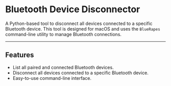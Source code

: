 # Bluetooth Device Disconnector

A Python-based tool to disconnect all devices connected to a specific Bluetooth device. This tool is designed for macOS and uses the `BlueRapes` command-line utility to manage Bluetooth connections.


---


## Features

- List all paired and connected Bluetooth devices.
- Disconnect all devices connected to a specific Bluetooth device.
- Easy-to-use command-line interface.
